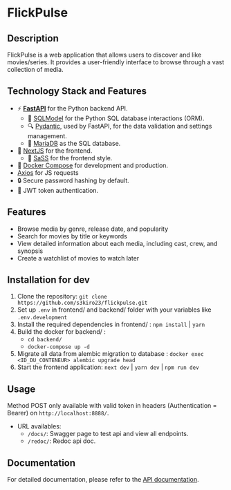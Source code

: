# FlickPulse

## Description
FlickPulse is a web application that allows users to discover and like movies/series. It provides a user-friendly interface to browse through a vast collection of media.

## Technology Stack and Features

- ⚡ [**FastAPI**](https://fastapi.tiangolo.com/) for the Python backend API.
    - 🧰 [SQLModel](https://sqlmodel.tiangolo.com) for the Python SQL database interactions (ORM).
    - 🔍 [Pydantic](https://docs.pydantic.dev), used by FastAPI, for the data validation and settings management.
    - 💾 [MariaDB](https://www.postgresql.org) as the SQL database.
- 🚀 [NextJS](https://nextjs.org/) for the frontend.
    - 🎨 [SaSS](https://sass-lang.com/) for the frontend style.
- 🐋 [Docker Compose](https://www.docker.com) for development and production.
- [Axios](https://axios-http.com/docs/intro) for JS requests
- 🔒 Secure password hashing by default.
- 🔑 JWT token authentication.

## Features
- Browse media by genre, release date, and popularity
- Search for movies by title or keywords
- View detailed information about each media, including cast, crew, and synopsis
- Create a watchlist of movies to watch later

## Installation for dev
1. Clone the repository: `git clone https://github.com/s3kiro23/flickpulse.git`
2. Set up `.env` in frontend/ and backend/ folder with your variables like `.env.development`
3. Install the required dependencies in frontend/ : `npm install` | `yarn`
4. Build the docker for backend/ : 
    - `cd backend/`
    - `docker-compose up -d`
5. Migrate all data from alembic migration to database : `docker exec <ID_DU_CONTENEUR> alembic upgrade head`
6. Start the frontend application: `next dev` | `yarn dev` | `npm run dev`


## Usage
Method POST only available with valid token in headers (Authentication = Bearer) on `http://localhost:8888/`.

- URL availables:
  - `/docs/`: Swagger page to test api and view all endpoints.
  - `/redoc/`: Redoc api doc.

## Documentation
For detailed documentation, please refer to the [API documentation](`http://localhost:8888/docs`).

